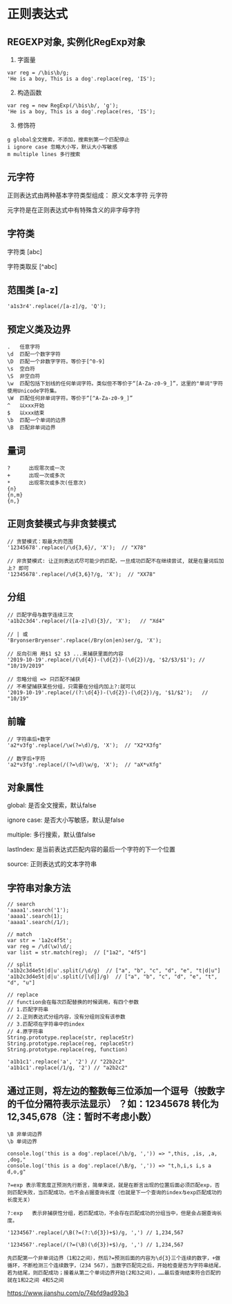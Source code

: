 # 正则表达式

## REGEXP对象, 实例化RegExp对象

1. 字面量

```
var reg = /\bis\b/g;
'He is a boy, This is a dog'.replace(reg, 'IS');
```

2. 构造函数

```
var reg = new RegExp(/\bis\b/, 'g');
'He is a boy, This is a dog'.replace(res, 'IS');
```

3. 修饰符

```
g global全文搜索，不添加，搜索到第一个匹配停止
i ignore case 忽略大小写，默认大小写敏感
m multiple lines 多行搜索
```

## 元字符

正则表达式由两种基本字符类型组成：
	原义文本字符
	元字符

元字符是在正则表达式中有特殊含义的非字母字符

## 字符类

字符类 [abc]

字符类取反 [^abc]

## 范围类 [a-z]

```
'a1s3r4'.replace(/[a-z]/g, 'Q');
```

## 预定义类及边界

```
. 	任意字符
\d  匹配一个数字字符
\D	匹配一个非数字字符。等价于[^0-9]
\s 	空白符
\S 	非空白符
\w  匹配包括下划线的任何单词字符。类似但不等价于“[A-Za-z0-9_]”，这里的"单词"字符使用Unicode字符集。
\W	匹配任何非单词字符。等价于“[^A-Za-z0-9_]”
^   以xxx开始
$   以xxx结束
\b  匹配一个单词的边界 
\B  匹配非单词边界
```

## 量词

```
? 	   出现零次或一次
+ 	   出现一次或多次
*	   出现零次或多次(任意次)
{n}		
{n,m}
{n,}
```

## 正则贪婪模式与非贪婪模式

```
// 贪婪模式：取最大的范围
'12345678'.replace(/\d{3,6}/, 'X');  // "X78"

// 非贪婪模式: 让正则表达式尽可能少的匹配，一旦成功匹配不在继续尝试, 就是在量词后加上? 即可
'12345678'.replace(/\d{3,6}?/g, 'X');  // "XX78"
```

## 分组

```
// 匹配字母与数字连续三次
'a1b2c3d4'.replace(/([a-z]\d){3}/, 'X');   // "Xd4"

// | 或
'BryonserBryenser'.replace(/Bry(on|en)ser/g, 'X');

// 反向引用 用$1 $2 $3 ...来捕获里面的内容
'2019-10-19'.replace(/(\d{4})-(\d{2})-(\d{2})/g, '$2/$3/$1'); // "10/19/2019"

// 忽略分组 => 只匹配不捕获
// 不希望捕获某些分组，只需要在分组内加上?:就可以
'2019-10-19'.replace(/(?:\d{4})-(\d{2})-(\d{2})/g, '$1/$2');   // "10/19"
```

## 前瞻

```
// 字符串后+数字
'a2*v3fg'.replace(/\w(?=\d)/g, 'X');  // "X2*X3fg"

// 数字后+字符
'a2*v3fg'.replace(/(?=\d)\w/g, 'X');  // "aX*vXfg"
```

## 对象属性

global: 是否全文搜索，默认false

ignore case: 是否大小写敏感，默认是false

multiple: 多行搜索，默认值false

lastIndex: 是当前表达式匹配内容的最后一个字符的下一个位置

source: 正则表达式的文本字符串


## 字符串对象方法

```
// search
'aaaa1'.search('1');
'aaaa1'.search(1);
'aaaa1'.search(/1/);

// match
var str = '1a2c4f5t';
var reg = /\d(\w)\d/;
var list = str.match(reg);  // ["1a2", "4f5"]

// split
'a1b2c3d4e5t|d|u'.split(/\d/g)  // ["a", "b", "c", "d", "e", "t|d|u"]
'a1b2c3d4e5t|d|u'.split(/[\d|]/g)  // ["a", "b", "c", "d", "e", "t", "d", "u"]

// replace
// function会在每次匹配替换的时候调用，有四个参数
// 1.匹配字符串
// 2.正则表达式分组内容，没有分组则没有该参数
// 3.匹配项在字符串中的index
// 4.原字符串
String.prototype.replace(str, replaceStr)
String.prototype.replace(reg, replaceStr)
String.prototype.replace(reg, function)

'a1b1c1'.replace('a', '2') // "22b2c2"
'a1b1c1'.replace(/1/g, '2') // "a2b2c2"
```



## 通过正则，将左边的整数每三位添加一个逗号（按数字的千位分隔符表示法显示） ？如：12345678 转化为 12,345,678（注：暂时不考虑小数）

```
\B 非单词边界
\b 单词边界

console.log('this is a dog'.replace(/\b/g, ',')) => ",this, ,is, ,a, ,dog,"
console.log('this is a dog'.replace(/\B/g, ',')) => "t,h,i,s i,s a d,o,g"

?=exp 表示零宽度正预测先行断言，简单来说，就是在断言出现的位置后面必须匹配exp，否则匹配失败，当匹配成功，也不会占据查询长度（也就是下一个查询的index与exp匹配成功的长度无关）

?:exp   表示非捕获性分组，若匹配成功，不会存在匹配成功的分组当中，但是会占据查询长度。

'1234567'.replace(/\B(?=(?:\d{3})+$)/g, ',') // 1,234,567

'1234567'.replace(/(?=(\B)(\d{3})+$)/g, ',') // 1,234,567

先匹配第一个非单词边界（1和2之间），然后?=预测后面的内容为\d{3}三个连续的数字，+做循环，不断检测三个连续数字，（234 567），当数字匹配完之后，开始检查是否为字符串结尾，若为结尾，则匹配成功；接着从第二个单词边界开始(2和3之间)，……最后查询结束符合匹配的就在1和2之间 4和5之间

```

https://www.jianshu.com/p/74bfd9ad93b3

